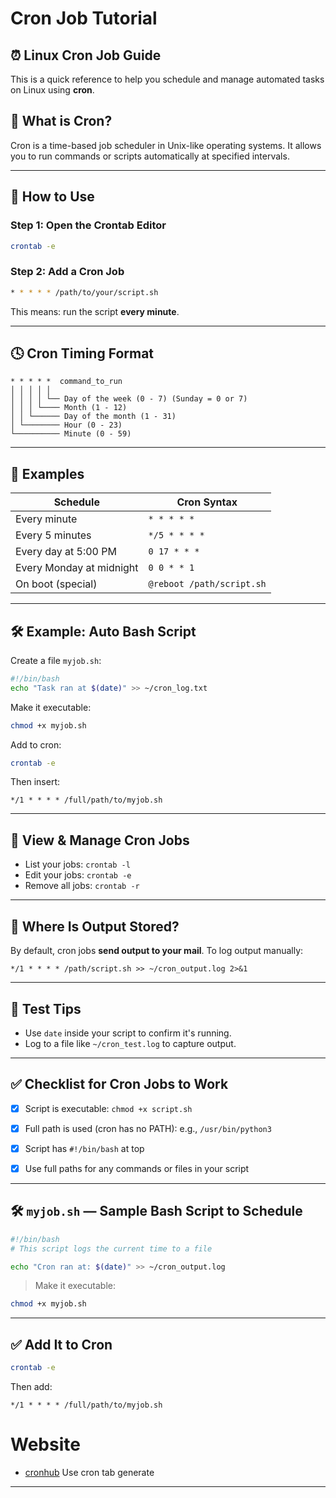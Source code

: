 # Cron Job Tutorial
## ⏰ Linux Cron Job Guide

This is a quick reference to help you schedule and manage automated tasks on Linux using **cron**.



## 📖 What is Cron?

Cron is a time-based job scheduler in Unix-like operating systems. It allows you to run commands or scripts automatically at specified intervals.

---

## 🔧 How to Use

### Step 1: Open the Crontab Editor

```bash
crontab -e
````

### Step 2: Add a Cron Job

```bash
* * * * * /path/to/your/script.sh
```

This means: run the script **every minute**.

---

## 🕓 Cron Timing Format

```
* * * * *  command_to_run
│ │ │ │ │
│ │ │ │ └── Day of the week (0 - 7) (Sunday = 0 or 7)
│ │ │ └──── Month (1 - 12)
│ │ └────── Day of the month (1 - 31)
│ └──────── Hour (0 - 23)
└────────── Minute (0 - 59)
```

---

## 🔁 Examples

| Schedule                 | Cron Syntax               |
| ------------------------ | ------------------------- |
| Every minute             | `* * * * *`               |
| Every 5 minutes          | `*/5 * * * *`             |
| Every day at 5:00 PM     | `0 17 * * *`              |
| Every Monday at midnight | `0 0 * * 1`               |
| On boot (special)        | `@reboot /path/script.sh` |

---




## 🛠 Example: Auto Bash Script

Create a file `myjob.sh`:

```bash
#!/bin/bash
echo "Task ran at $(date)" >> ~/cron_log.txt
```

Make it executable:

```bash
chmod +x myjob.sh
```

Add to cron:

```bash
crontab -e
```

Then insert:

```cron
*/1 * * * * /full/path/to/myjob.sh
```

---

## 📜 View & Manage Cron Jobs

* List your jobs: `crontab -l`
* Edit your jobs: `crontab -e`
* Remove all jobs: `crontab -r`

---

## 📍 Where Is Output Stored?

By default, cron jobs **send output to your mail**.
To log output manually:

```cron
*/1 * * * * /path/script.sh >> ~/cron_output.log 2>&1
```

---

## 🧪 Test Tips

* Use `date` inside your script to confirm it's running.
* Log to a file like `~/cron_test.log` to capture output.

---

## ✅ Checklist for Cron Jobs to Work

* [x] Script is executable: `chmod +x script.sh`
* [x] Full path is used (cron has no PATH): e.g., `/usr/bin/python3`
* [x] Script has `#!/bin/bash` at top
* [x] Use full paths for any commands or files in your script



---

## 🛠 `myjob.sh` — Sample Bash Script to Schedule

```bash
#!/bin/bash
# This script logs the current time to a file

echo "Cron ran at: $(date)" >> ~/cron_output.log
````

> Make it executable:

```bash
chmod +x myjob.sh
```

---

## ✅ Add It to Cron

```bash
crontab -e
```

Then add:

```cron
*/1 * * * * /full/path/to/myjob.sh
```

# Website
- [cronhub](https://crontab.cronhub.io/)  Use cron tab generate
  
---

